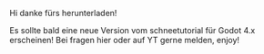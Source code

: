 Hi danke fürs herunterladen!

Es sollte bald eine neue Version vom schneetutorial für Godot 4.x erscheinen!
Bei fragen hier oder auf YT gerne melden, enjoy!
